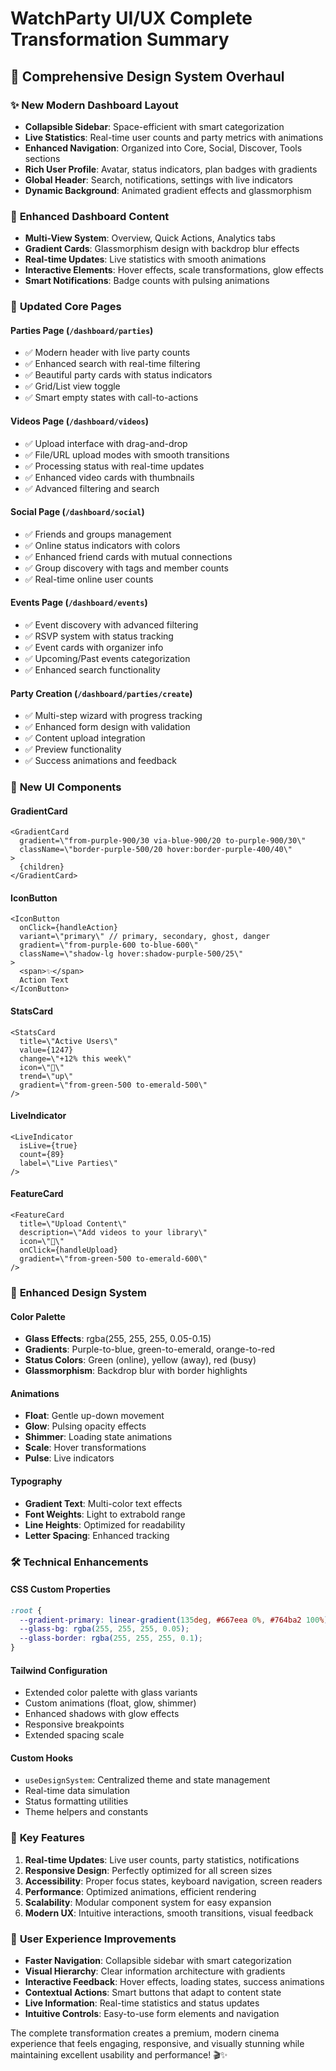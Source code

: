 # WatchParty UI/UX Complete Transformation Summary

## 🎨 **Comprehensive Design System Overhaul**

### ✨ **New Modern Dashboard Layout**
- **Collapsible Sidebar**: Space-efficient with smart categorization
- **Live Statistics**: Real-time user counts and party metrics with animations
- **Enhanced Navigation**: Organized into Core, Social, Discover, Tools sections
- **Rich User Profile**: Avatar, status indicators, plan badges with gradients
- **Global Header**: Search, notifications, settings with live indicators
- **Dynamic Background**: Animated gradient effects and glassmorphism

### 🎯 **Enhanced Dashboard Content**
- **Multi-View System**: Overview, Quick Actions, Analytics tabs
- **Gradient Cards**: Glassmorphism design with backdrop blur effects
- **Real-time Updates**: Live statistics with smooth animations
- **Interactive Elements**: Hover effects, scale transformations, glow effects
- **Smart Notifications**: Badge counts with pulsing animations

### 🚀 **Updated Core Pages**

#### **Parties Page** (`/dashboard/parties`)
- ✅ Modern header with live party counts
- ✅ Enhanced search with real-time filtering
- ✅ Beautiful party cards with status indicators
- ✅ Grid/List view toggle
- ✅ Smart empty states with call-to-actions

#### **Videos Page** (`/dashboard/videos`) 
- ✅ Upload interface with drag-and-drop
- ✅ File/URL upload modes with smooth transitions
- ✅ Processing status with real-time updates
- ✅ Enhanced video cards with thumbnails
- ✅ Advanced filtering and search

#### **Social Page** (`/dashboard/social`)
- ✅ Friends and groups management
- ✅ Online status indicators with colors
- ✅ Enhanced friend cards with mutual connections
- ✅ Group discovery with tags and member counts
- ✅ Real-time online user counts

#### **Events Page** (`/dashboard/events`)
- ✅ Event discovery with advanced filtering
- ✅ RSVP system with status tracking
- ✅ Event cards with organizer info
- ✅ Upcoming/Past events categorization
- ✅ Enhanced search functionality

#### **Party Creation** (`/dashboard/parties/create`)
- ✅ Multi-step wizard with progress tracking
- ✅ Enhanced form design with validation
- ✅ Content upload integration
- ✅ Preview functionality
- ✅ Success animations and feedback

### 🎨 **New UI Components**

#### **GradientCard**
```tsx
<GradientCard 
  gradient=\"from-purple-900/30 via-blue-900/20 to-purple-900/30\"
  className=\"border-purple-500/20 hover:border-purple-400/40\"
>
  {children}
</GradientCard>
```

#### **IconButton**
```tsx
<IconButton
  onClick={handleAction}
  variant=\"primary\" // primary, secondary, ghost, danger
  gradient=\"from-purple-600 to-blue-600\"
  className=\"shadow-lg hover:shadow-purple-500/25\"
>
  <span>✨</span>
  Action Text
</IconButton>
```

#### **StatsCard**
```tsx
<StatsCard
  title=\"Active Users\"
  value={1247}
  change=\"+12% this week\"
  icon=\"👥\"
  trend=\"up\"
  gradient=\"from-green-500 to-emerald-500\"
/>
```

#### **LiveIndicator**
```tsx
<LiveIndicator 
  isLive={true} 
  count={89} 
  label=\"Live Parties\" 
/>
```

#### **FeatureCard**
```tsx
<FeatureCard
  title=\"Upload Content\"
  description=\"Add videos to your library\"
  icon=\"📱\"
  onClick={handleUpload}
  gradient=\"from-green-500 to-emerald-600\"
/>
```

### 🎨 **Enhanced Design System**

#### **Color Palette**
- **Glass Effects**: rgba(255, 255, 255, 0.05-0.15)
- **Gradients**: Purple-to-blue, green-to-emerald, orange-to-red
- **Status Colors**: Green (online), yellow (away), red (busy)
- **Glassmorphism**: Backdrop blur with border highlights

#### **Animations**
- **Float**: Gentle up-down movement
- **Glow**: Pulsing opacity effects  
- **Shimmer**: Loading state animations
- **Scale**: Hover transformations
- **Pulse**: Live indicators

#### **Typography**
- **Gradient Text**: Multi-color text effects
- **Font Weights**: Light to extrabold range
- **Line Heights**: Optimized for readability
- **Letter Spacing**: Enhanced tracking

### 🛠 **Technical Enhancements**

#### **CSS Custom Properties**
```css
:root {
  --gradient-primary: linear-gradient(135deg, #667eea 0%, #764ba2 100%);
  --glass-bg: rgba(255, 255, 255, 0.05);
  --glass-border: rgba(255, 255, 255, 0.1);
}
```

#### **Tailwind Configuration**
- Extended color palette with glass variants
- Custom animations (float, glow, shimmer)
- Enhanced shadows with glow effects
- Responsive breakpoints
- Extended spacing scale

#### **Custom Hooks**
- `useDesignSystem`: Centralized theme and state management
- Real-time data simulation
- Status formatting utilities
- Theme helpers and constants

### 🌟 **Key Features**

1. **Real-time Updates**: Live user counts, party statistics, notifications
2. **Responsive Design**: Perfectly optimized for all screen sizes
3. **Accessibility**: Proper focus states, keyboard navigation, screen readers
4. **Performance**: Optimized animations, efficient rendering
5. **Scalability**: Modular component system for easy expansion
6. **Modern UX**: Intuitive interactions, smooth transitions, visual feedback

### 🎯 **User Experience Improvements**

- **Faster Navigation**: Collapsible sidebar with smart categorization
- **Visual Hierarchy**: Clear information architecture with gradients
- **Interactive Feedback**: Hover effects, loading states, success animations
- **Contextual Actions**: Smart buttons that adapt to content state
- **Live Information**: Real-time statistics and status updates
- **Intuitive Controls**: Easy-to-use form elements and navigation

The complete transformation creates a premium, modern cinema experience that feels engaging, responsive, and visually stunning while maintaining excellent usability and performance! 🎬✨